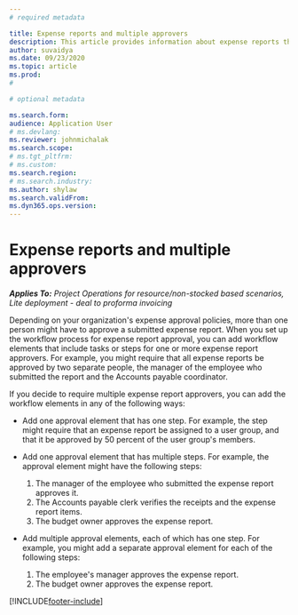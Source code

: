 ```yaml
---
# required metadata

title: Expense reports and multiple approvers
description: This article provides information about expense reports that require approval by more than one person.
author: suvaidya
ms.date: 09/23/2020
ms.topic: article
ms.prod: 
#

# optional metadata

ms.search.form: 
audience: Application User
# ms.devlang: 
ms.reviewer: johnmichalak
ms.search.scope: 
# ms.tgt_pltfrm: 
# ms.custom: 
ms.search.region: 
# ms.search.industry: 
ms.author: shylaw
ms.search.validFrom: 
ms.dyn365.ops.version: 
---
```


# Expense reports and multiple approvers

_**Applies To:** Project Operations for resource/non-stocked based scenarios, Lite deployment - deal to proforma invoicing_

Depending on your organization's expense approval policies, more than one person might have to approve a submitted expense report. When you set up the workflow process for expense report approval, you can add workflow elements that include tasks or steps for one or more expense report approvers. For example, you might require that all expense reports be approved by two separate people, the manager of the employee who submitted the report and the Accounts payable coordinator.

If you decide to require multiple expense report approvers, you can add the workflow elements in any of the following ways:

- Add one approval element that has one step. For example, the step might require that an expense report be assigned to a user group, and that it be approved by 50 percent of the user group's members.
- Add one approval element that has multiple steps. For example, the approval element might have the following steps:

    1. The manager of the employee who submitted the expense report approves it.
    2. The Accounts payable clerk verifies the receipts and the expense report items.
    3. The budget owner approves the expense report.

- Add multiple approval elements, each of which has one step. For example, you might add a separate approval element for each of the following steps:

    1. The employee's manager approves the expense report.
    2. The budget owner approves the expense report.


[!INCLUDE[footer-include](../includes/footer-banner.md)]